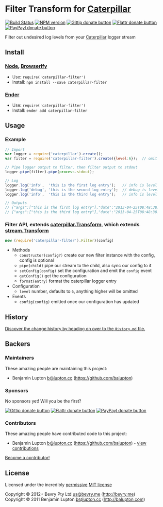 
<!-- TITLE/ -->

# Filter Transform for [Caterpillar](https://github.com/bevry/caterpillar)

<!-- /TITLE -->


<!-- BADGES/ -->

[![Build Status](http://img.shields.io/travis-ci/bevry/caterpillar-filter.png?branch=master)](http://travis-ci.org/bevry/caterpillar-filter "Check this project's build status on TravisCI")
[![NPM version](https://badge.fury.io/js/caterpillar-filter.png)](https://npmjs.org/package/caterpillar-filter "View this project on NPM")
[![Gittip donate button](http://img.shields.io/gittip/bevry.png)](https://www.gittip.com/bevry/ "Donate weekly to this project using Gittip")
[![Flattr donate button](https://raw.github.com/balupton/flattr-buttons/master/badge-89x18.gif)](http://flattr.com/thing/344188/balupton-on-Flattr "Donate monthly to this project using Flattr")
[![PayPayl donate button](https://www.paypalobjects.com/en_AU/i/btn/btn_donate_SM.gif)](https://www.paypal.com/cgi-bin/webscr?cmd=_s-xclick&hosted_button_id=QB8GQPZAH84N6 "Donate once-off to this project using Paypal")

<!-- /BADGES -->


<!-- DESCRIPTION/ -->

Filter out undesired log levels from your [Caterpillar](https://github.com/bevry/caterpillar) logger stream

<!-- /DESCRIPTION -->


<!-- INSTALL/ -->

## Install

### [Node](http://nodejs.org/), [Browserify](http://browserify.org/)
- Use: `require('caterpillar-filter')`
- Install: `npm install --save caterpillar-filter`

### [Ender](http://ender.jit.su/)
- Use: `require('caterpillar-filter')`
- Install: `ender add caterpillar-filter`

<!-- /INSTALL -->


## Usage

### Example

``` javascript
// Import
var logger = require('caterpillar').create();
var filter = require('caterpillar-filter').create({level:6});  // omit log level entries above 6

// Pipe logger output to filter, then filter output to stdout
logger.pipe(filter).pipe(process.stdout);

// Log
logger.log('info',  'this is the first log entry');   // info is level 6
logger.log('debug', 'this is the second log entry');  // debug is level 7, this will be omitted by our filter
logger.log('info',  'this is the third log entry');   // info is level 6

// Outputs
// {"args":["this is the first log entry"],"date":"2013-04-25T08:48:38.941Z","levelCode":6,"levelName":"info","line":"9","method":"Object.<anonymous>","file":"/Users/balupton/Projects/caterpillar-filter/example.js"}
// {"args":["this is the third log entry"],"date":"2013-04-25T08:48:38.948Z","levelCode":6,"levelName":"info","line":"11","method":"Object.<anonymous>","file":"/Users/balupton/Projects/caterpillar-filter/example.js"}
```

### Filter API, extends [caterpillar.Transform](https://github.com/bevry/caterpillar), which extends [stream.Transform](http://nodejs.org/api/stream.html#stream_class_stream_transform)

``` javascript
new (require('caterpillar-filter').Filter)(config)
```

- Methods
	- `constructor(config?)` create our new filter instance with the config, config is optional
	- `pipe(child)` pipe our stream to the child, also sync our config to it
	- `setConfig(config)` set the configuration and emit the `config` event
	- `getConfig()` get the configuration
	- `format(entry)` format the caterpillar logger entry
- Configuration
	- `level` number, defaults to `6`, anything higher will be omitted
- Events
	- `config(config)` emitted once our configuration has updated


<!-- HISTORY/ -->

## History
[Discover the change history by heading on over to the `History.md` file.](https://github.com/bevry/caterpillar-filter/blob/master/History.md#files)

<!-- /HISTORY -->


<!-- BACKERS/ -->

## Backers

### Maintainers

These amazing people are maintaining this project:

- Benjamin Lupton <b@lupton.cc> (https://github.com/balupton)

### Sponsors

No sponsors yet! Will you be the first?

[![Gittip donate button](http://img.shields.io/gittip/bevry.png)](https://www.gittip.com/bevry/ "Donate weekly to this project using Gittip")
[![Flattr donate button](https://raw.github.com/balupton/flattr-buttons/master/badge-89x18.gif)](http://flattr.com/thing/344188/balupton-on-Flattr "Donate monthly to this project using Flattr")
[![PayPayl donate button](https://www.paypalobjects.com/en_AU/i/btn/btn_donate_SM.gif)](https://www.paypal.com/cgi-bin/webscr?cmd=_s-xclick&hosted_button_id=QB8GQPZAH84N6 "Donate once-off to this project using Paypal")

### Contributors

These amazing people have contributed code to this project:

- Benjamin Lupton <b@lupton.cc> (https://github.com/balupton) - [view contributions](https://github.com/bevry/caterpillar-filter/commits?author=balupton)

[Become a contributor!](https://github.com/bevry/caterpillar-filter/blob/master/Contributing.md#files)

<!-- /BACKERS -->


<!-- LICENSE/ -->

## License

Licensed under the incredibly [permissive](http://en.wikipedia.org/wiki/Permissive_free_software_licence) [MIT license](http://creativecommons.org/licenses/MIT/)

Copyright &copy; 2012+ Bevry Pty Ltd <us@bevry.me> (http://bevry.me)
<br/>Copyright &copy; 2011 Benjamin Lupton <b@lupton.cc> (http://balupton.com)

<!-- /LICENSE -->


